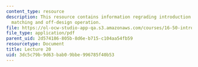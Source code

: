 ```yaml
---
content_type: resource
description: This resource contains information regrading introduction to component
  matching and off-design operation.
file: https://ol-ocw-studio-app-qa.s3.amazonaws.com/courses/16-50-introduction-to-propulsion-systems-spring-2012/3dc5c79b9d63bab09bbe996785f40b53_MIT16_50S12_lec20.pdf
file_type: application/pdf
parent_uid: 2d574186-805b-8d6e-b715-c104aa54fb59
resourcetype: Document
title: Lecture 20
uid: 3dc5c79b-9d63-bab0-9bbe-996785f40b53
---
```

